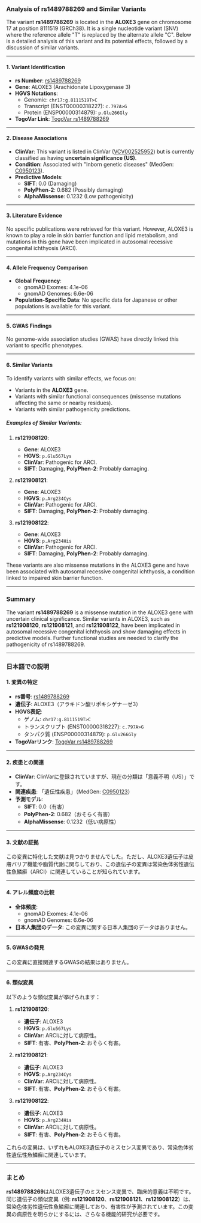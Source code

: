 ### Analysis of rs1489788269 and Similar Variants

The variant **rs1489788269** is located in the **ALOXE3** gene on chromosome 17 at position 8111519 (GRCh38). It is a single nucleotide variant (SNV) where the reference allele "T" is replaced by the alternate allele "C". Below is a detailed analysis of this variant and its potential effects, followed by a discussion of similar variants.

---

#### 1. **Variant Identification**
- **rs Number**: [rs1489788269](https://identifiers.org/dbsnp/rs1489788269)
- **Gene**: ALOXE3 (Arachidonate Lipoxygenase 3)
- **HGVS Notations**:
  - Genomic: `chr17:g.8111519T>C`
  - Transcript (ENST00000318227): `c.797A>G`
  - Protein (ENSP00000314879): `p.Glu266Gly`
- **TogoVar Link**: [TogoVar rs1489788269](https://togovar.org/variant/17-8111519-T-C)

---

#### 2. **Disease Associations**
- **ClinVar**: This variant is listed in ClinVar ([VCV002525952](https://www.ncbi.nlm.nih.gov/clinvar/variation/2525952)) but is currently classified as having **uncertain significance (US)**.
- **Condition**: Associated with "Inborn genetic diseases" (MedGen: [C0950123](https://www.ncbi.nlm.nih.gov/medgen/C0950123)).
- **Predictive Models**:
  - **SIFT**: 0.0 (Damaging)
  - **PolyPhen-2**: 0.682 (Possibly damaging)
  - **AlphaMissense**: 0.1232 (Low pathogenicity)

---

#### 3. **Literature Evidence**
No specific publications were retrieved for this variant. However, ALOXE3 is known to play a role in skin barrier function and lipid metabolism, and mutations in this gene have been implicated in autosomal recessive congenital ichthyosis (ARCI).

---

#### 4. **Allele Frequency Comparison**
- **Global Frequency**:
  - gnomAD Exomes: 4.1e-06
  - gnomAD Genomes: 6.6e-06
- **Population-Specific Data**: No specific data for Japanese or other populations is available for this variant.

---

#### 5. **GWAS Findings**
No genome-wide association studies (GWAS) have directly linked this variant to specific phenotypes.

---

#### 6. **Similar Variants**
To identify variants with similar effects, we focus on:
- Variants in the **ALOXE3** gene.
- Variants with similar functional consequences (missense mutations affecting the same or nearby residues).
- Variants with similar pathogenicity predictions.

##### Examples of Similar Variants:
1. **rs121908120**:
   - **Gene**: ALOXE3
   - **HGVS**: `p.Glu567Lys`
   - **ClinVar**: Pathogenic for ARCI.
   - **SIFT**: Damaging, **PolyPhen-2**: Probably damaging.

2. **rs121908121**:
   - **Gene**: ALOXE3
   - **HGVS**: `p.Arg234Cys`
   - **ClinVar**: Pathogenic for ARCI.
   - **SIFT**: Damaging, **PolyPhen-2**: Probably damaging.

3. **rs121908122**:
   - **Gene**: ALOXE3
   - **HGVS**: `p.Arg234His`
   - **ClinVar**: Pathogenic for ARCI.
   - **SIFT**: Damaging, **PolyPhen-2**: Probably damaging.

These variants are also missense mutations in the ALOXE3 gene and have been associated with autosomal recessive congenital ichthyosis, a condition linked to impaired skin barrier function.

---

### Summary
The variant **rs1489788269** is a missense mutation in the ALOXE3 gene with uncertain clinical significance. Similar variants in ALOXE3, such as **rs121908120**, **rs121908121**, and **rs121908122**, have been implicated in autosomal recessive congenital ichthyosis and show damaging effects in predictive models. Further functional studies are needed to clarify the pathogenicity of rs1489788269.

---

### 日本語での説明

#### 1. **変異の特定**
- **rs番号**: [rs1489788269](https://identifiers.org/dbsnp/rs1489788269)
- **遺伝子**: ALOXE3（アラキドン酸リポキシゲナーゼ3）
- **HGVS表記**:
  - ゲノム: `chr17:g.8111519T>C`
  - トランスクリプト (ENST00000318227): `c.797A>G`
  - タンパク質 (ENSP00000314879): `p.Glu266Gly`
- **TogoVarリンク**: [TogoVar rs1489788269](https://togovar.org/variant/17-8111519-T-C)

---

#### 2. **疾患との関連**
- **ClinVar**: ClinVarに登録されていますが、現在の分類は「意義不明（US）」です。
- **関連疾患**: 「遺伝性疾患」（MedGen: [C0950123](https://www.ncbi.nlm.nih.gov/medgen/C0950123)）
- **予測モデル**:
  - **SIFT**: 0.0（有害）
  - **PolyPhen-2**: 0.682（おそらく有害）
  - **AlphaMissense**: 0.1232（低い病原性）

---

#### 3. **文献の証拠**
この変異に特化した文献は見つかりませんでした。ただし、ALOXE3遺伝子は皮膚バリア機能や脂質代謝に関与しており、この遺伝子の変異は常染色体劣性遺伝性魚鱗癬（ARCI）に関連していることが知られています。

---

#### 4. **アレル頻度の比較**
- **全体頻度**:
  - gnomAD Exomes: 4.1e-06
  - gnomAD Genomes: 6.6e-06
- **日本人集団のデータ**: この変異に関する日本人集団のデータはありません。

---

#### 5. **GWASの発見**
この変異に直接関連するGWASの結果はありません。

---

#### 6. **類似変異**
以下のような類似変異が挙げられます：
1. **rs121908120**:
   - **遺伝子**: ALOXE3
   - **HGVS**: `p.Glu567Lys`
   - **ClinVar**: ARCIに対して病原性。
   - **SIFT**: 有害、**PolyPhen-2**: おそらく有害。

2. **rs121908121**:
   - **遺伝子**: ALOXE3
   - **HGVS**: `p.Arg234Cys`
   - **ClinVar**: ARCIに対して病原性。
   - **SIFT**: 有害、**PolyPhen-2**: おそらく有害。

3. **rs121908122**:
   - **遺伝子**: ALOXE3
   - **HGVS**: `p.Arg234His`
   - **ClinVar**: ARCIに対して病原性。
   - **SIFT**: 有害、**PolyPhen-2**: おそらく有害。

これらの変異は、いずれもALOXE3遺伝子のミスセンス変異であり、常染色体劣性遺伝性魚鱗癬に関連しています。

---

### まとめ
**rs1489788269**はALOXE3遺伝子のミスセンス変異で、臨床的意義は不明です。同じ遺伝子の類似変異（例: **rs121908120**、**rs121908121**、**rs121908122**）は、常染色体劣性遺伝性魚鱗癬に関連しており、有害性が予測されています。この変異の病原性を明らかにするには、さらなる機能的研究が必要です。